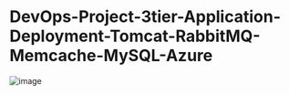 # DevOps-Project-3tier-Application-Deployment-Tomcat-RabbitMQ-Memcache-MySQL-Azure
![image](https://github.com/singhritesh85/DevOps-Project-3tier-Application-Deployment-Tomcat-RabbitMQ-Memcache-MySQL-Azure/assets/56765895/f71c56a4-075b-49aa-a08c-9297a41ce472)

